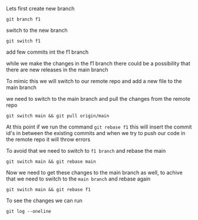 Lets first create new branch
```
git branch f1
```
switch to the new branch
```
git switch f1
```

add few commits int the f1 branch

while we make the changes in the f1 branch there could be a possibility that there are new releases in the main branch

To mimic this we will switch to our remote repo and add a new file to the main branch

we need to switch to the main branch and pull the changes from the remote repo

```
git switch main && git pull origin/main
```

At this point if we run the command `git rebase f1` this will insert the commit id's in between the existing commits and when we try to push our code in the remote repo it will throw errors

To avoid that we need to switch to `f1 branch` and rebase the main

```
git switch main && git rebase main
```

Now we need to get these changes to the main branch as well, to achive that we need to switch to the `main branch` and rebase again

```
git switch main && git rebase f1
```

To see the changes we can run

```
git log --oneline
```